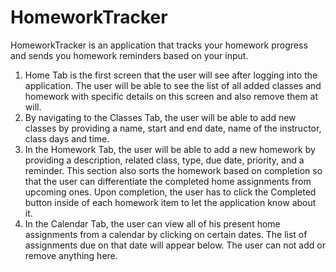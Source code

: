 # HomeworkTracker
HomeworkTracker is an application that tracks your homework progress and sends you homework reminders based on your input.
1. Home Tab is the first screen that the user will see after logging into the application. The user will be able to see the
list of all added classes and homework with specific details on this screen and also remove them at will. 
2. By navigating to the Classes Tab, the user will be able to add new classes by providing a name, start and end date, 
name of the instructor, class days and time. 
3. In the Homework Tab, the user will be able to add a new homework by providing a description, related class, 
type, due date, priority, and a reminder. This section also sorts the homework based on completion so that the user can
differentiate the completed home assignments from upcoming ones. Upon completion, the user has to click the Completed
button inside of each homework item to let the application know about it. 
3. In the Calendar Tab, the user can view all of his present home assignments from a calendar by clicking on certain dates. 
The list of assignments due on that date will appear below. The user can not add or remove anything here.
